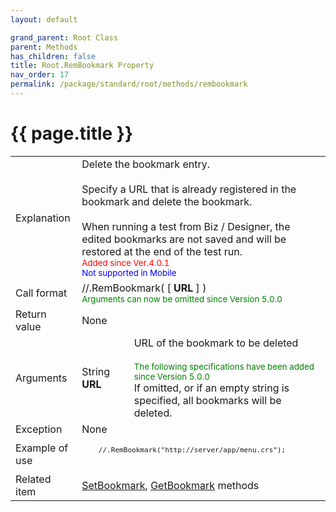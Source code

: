 ```yaml
---
layout: default

grand_parent: Root Class
parent: Methods
has_children: false
title: Root.RemBookmark Property
nav_order: 17
permalink: /package/standard/root/methods/rembookmark
---
```

# {{ page.title }}

<table>
  <tr>
    <td>Explanation</td>
    <td colspan="2">Delete the bookmark entry.<br><br>Specify a URL that is already registered in the bookmark and delete the bookmark.<br><br>When running a test from Biz / Designer, the edited bookmarks are not saved and will be restored at the end of the test run.<br><small><span style="color:red">Added since Ver.4.0.1</span></small><br><small><span style="color:blue">Not supported in Mobile</span></small></td>
  </tr>
  <tr>
    <td>Call format</td>
    <td colspan="2">//.RemBookmark( [ <b>URL</b> ] )<br><small><span style="color:green">Arguments can now be omitted since Version 5.0.0</span></small></td>
  </tr>
  <tr>
    <td>Return value</td>
    <td colspan="2">None</td>
  </tr>  
  <tr>
    <td>Arguments</td>
    <td>String <b>URL</b></td>
    <td>URL of the bookmark to be deleted<br><br><small><span style="color:green">The following specifications have been added since Version 5.0.0</span></small><br>If omitted, or if an empty string is specified, all bookmarks will be deleted.</td>
  </tr>
  <tr>
    <td>Exception</td>
    <td colspan="2">None</td>
  </tr>
  <tr>
    <td>Example of use</td>
    <td colspan="2">
    <code><pre>
    //.RemBookmark("http://server/app/menu.crs");
    </pre></code></td>
  </tr>
  <tr>
    <td>Related item</td>
    <td colspan="2"><a href="/package/standard/root/methods/setbookmark">SetBookmark</a>, <a href="/package/standard/root/methods/getbookmark">GetBookmark</a> methods</td>
  </tr>
</table>



